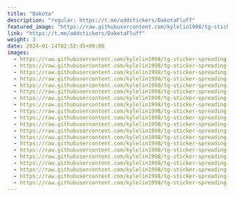 ```yaml
---
title: "Dakota"
description: "regular: https://t.me/addstickers/DakotaFluff"
featured_image: "https://raw.githubusercontent.com/kylelin1998/tg-sticker-spreading-worldwide-images/main/img/4de794bb-9651-4dff-bcac-5cb829ab7a6e.jpg"
link: "https://t.me/addstickers/DakotaFluff"
weight: 3
date: 2024-01-14T02:52:45+08:00
images:
  - https://raw.githubusercontent.com/kylelin1998/tg-sticker-spreading-worldwide-images/main/img/4de794bb-9651-4dff-bcac-5cb829ab7a6e.jpg
  - https://raw.githubusercontent.com/kylelin1998/tg-sticker-spreading-worldwide-images/main/img/56ef9d5d-fd32-45ec-8984-db5ad30ad051.jpg
  - https://raw.githubusercontent.com/kylelin1998/tg-sticker-spreading-worldwide-images/main/img/889d7e30-0702-404b-b6bf-9c05bc8a3514.jpg
  - https://raw.githubusercontent.com/kylelin1998/tg-sticker-spreading-worldwide-images/main/img/fe8eaea8-ced8-42c7-8b74-1a3a9dd01657.jpg
  - https://raw.githubusercontent.com/kylelin1998/tg-sticker-spreading-worldwide-images/main/img/271c5f1d-35c7-42ef-bb2a-af485a9e8ea4.jpg
  - https://raw.githubusercontent.com/kylelin1998/tg-sticker-spreading-worldwide-images/main/img/23161966-7ce0-446c-9033-cbdd8bc170c2.jpg
  - https://raw.githubusercontent.com/kylelin1998/tg-sticker-spreading-worldwide-images/main/img/80711746-ba78-44cf-b4e7-efca7e7c28e7.jpg
  - https://raw.githubusercontent.com/kylelin1998/tg-sticker-spreading-worldwide-images/main/img/bd32c860-149c-4245-b3b9-13f7db7a6232.jpg
  - https://raw.githubusercontent.com/kylelin1998/tg-sticker-spreading-worldwide-images/main/img/e44f9f23-214b-43db-aa91-30764056aa66.jpg
  - https://raw.githubusercontent.com/kylelin1998/tg-sticker-spreading-worldwide-images/main/img/0dd26523-ab0e-4dc0-b300-340e770420f2.jpg
  - https://raw.githubusercontent.com/kylelin1998/tg-sticker-spreading-worldwide-images/main/img/951d9ce0-59a7-4dff-86a8-6aa2e1d2a6f2.jpg
  - https://raw.githubusercontent.com/kylelin1998/tg-sticker-spreading-worldwide-images/main/img/a68e2d39-ae4d-491d-acc4-aa585c5399c2.jpg
  - https://raw.githubusercontent.com/kylelin1998/tg-sticker-spreading-worldwide-images/main/img/c13eaf08-3671-4b6b-81bc-767553b6333f.jpg
  - https://raw.githubusercontent.com/kylelin1998/tg-sticker-spreading-worldwide-images/main/img/ab9b1611-20dc-4c44-8ef3-4a308167b9d2.jpg
  - https://raw.githubusercontent.com/kylelin1998/tg-sticker-spreading-worldwide-images/main/img/e97f530c-17b8-4629-aa9f-bf36f26486d1.jpg
  - https://raw.githubusercontent.com/kylelin1998/tg-sticker-spreading-worldwide-images/main/img/3fb1ee51-0c82-4afc-9849-be78c4486e6d.jpg
  - https://raw.githubusercontent.com/kylelin1998/tg-sticker-spreading-worldwide-images/main/img/8cc5f443-07b0-4ce3-8766-eead5271f963.jpg
  - https://raw.githubusercontent.com/kylelin1998/tg-sticker-spreading-worldwide-images/main/img/3aca6962-80fa-412f-80e3-0ca2d3823785.jpg
  - https://raw.githubusercontent.com/kylelin1998/tg-sticker-spreading-worldwide-images/main/img/3b73d2e9-dc7f-482d-8f46-180edf8127d5.jpg
  - https://raw.githubusercontent.com/kylelin1998/tg-sticker-spreading-worldwide-images/main/img/72ccfedc-439c-413a-82c6-47f66bbc576a.jpg
---
```

